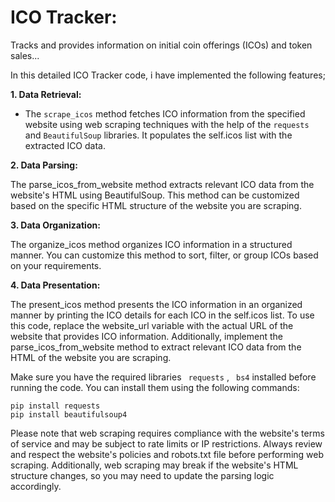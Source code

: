 # ICO Tracker:

Tracks and provides information on initial coin offerings (ICOs) and token sales...


In this detailed ICO Tracker code, i have implemented the following features;

__1. Data Retrieval:__

 - The ```scrape_icos``` method fetches ICO information from the specified website using web scraping techniques with the help of the ```requests``` and ```BeautifulSoup``` libraries. It populates the self.icos list with the extracted ICO data.

__2. Data Parsing:__

The parse_icos_from_website method extracts relevant ICO data from the website's HTML using BeautifulSoup. This method can be customized based on the specific HTML structure of the website you are scraping.

__3. Data Organization:__

The organize_icos method organizes ICO information in a structured manner. You can customize this method to sort, filter, or group ICOs based on your requirements.

__4. Data Presentation:__

The present_icos method presents the ICO information in an organized manner by printing the ICO details for each ICO in the self.icos list.
To use this code, replace the website_url variable with the actual URL of the website that provides ICO information. Additionally, implement the parse_icos_from_website method to extract relevant ICO data from the HTML of the website you are scraping.

Make sure you have the required libraries ``` requests``` , ``` bs4```  installed before running the code. You can install them using the following commands:

```
pip install requests
pip install beautifulsoup4
```

Please note that web scraping requires compliance with the website's terms of service and may be subject to rate limits or IP restrictions. Always review and respect the website's policies and robots.txt file before performing web scraping. Additionally, web scraping may break if the website's HTML structure changes, so you may need to update the parsing logic accordingly.
